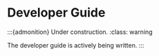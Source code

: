 # Developer Guide

:::{admonition} Under construction.
:class: warning

The developer guide is actively being written.
:::
